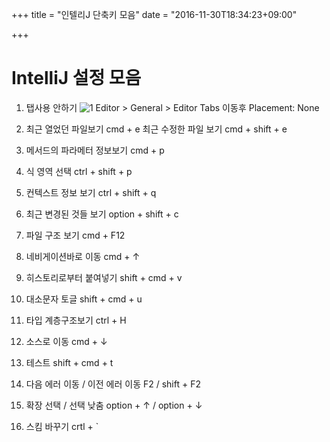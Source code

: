 +++
title = "인텔리J 단축키 모음"
date = "2016-11-30T18:34:23+09:00"

+++

# IntelliJ 설정 모음

1. 탭사용 안하기 
    ![1](../1.png)
    Editor > General > Editor Tabs 이동후 Placement: None

2. 최근 열었던 파일보기
    cmd + e
    최근 수정한 파일 보기 
	cmd + shift + e
       

3. 메서드의 파라메터 정보보기 
  cmd + p

4. 식 영역 선택 
  ctrl + shift + p

5. 컨텍스트 정보 보기
    ctrl + shift + q

6. 최근 변경된 것들 보기
  option + shift + c

7. 파일 구조 보기 
  cmd + F12

8. 네비게이션바로 이동 
   cmd + ↑

9. 히스토리로부터 붙여넣기
    shift + cmd + v

10. 대소문자 토글
    shift + cmd + u 

11. 타입 계층구조보기
    ctrl + H

12. 소스로 이동 
    cmd + ↓

13. 테스트
    shift + cmd + t

14. 다음 에러 이동 / 이전 에러 이동 
    F2 / shift + F2

15. 확장 선택 / 선택 낮춤
    option + ↑ / option + ↓

16. 스킴 바꾸기
    crtl + `





